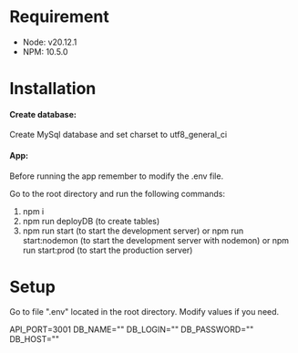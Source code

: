 # Requirement

-   Node: v20.12.1
-   NPM: 10.5.0

# Installation

#### Create database:

Create MySql database and set charset to utf8_general_ci

#### App:

Before running the app remember to modify the .env file.

Go to the root directory and run the following commands:

1. npm i
2. npm run deployDB (to create tables)
3. npm run start (to start the development server) or npm run start:nodemon (to start the development server with nodemon) or npm run start:prod (to start the production server)

# Setup

Go to file ".env" located in the root directory. Modify values if you need.

API_PORT=3001
DB_NAME=""
DB_LOGIN=""
DB_PASSWORD=""
DB_HOST=""
